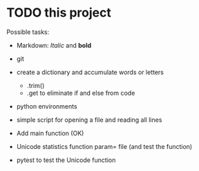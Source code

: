 # TODO this project

Possible tasks:
- Markdown: *Italic* and **bold**
- git
- create a dictionary and accumulate words or letters
  - .trim()
  - .get to eliminate if and else from code
- python environments
- simple script for opening a file and reading all lines

- Add main function (OK)
- Unicode statistics function param= file (and test the function)
- pytest to test the Unicode function